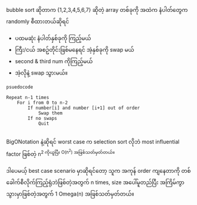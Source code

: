 bubble sort ဆိုတာက
{1,2,3,4,5,6,7} ဆိုတဲ့ array တစ်ခုကို အထဲက နံပါ‌တ်တွေက randomly စီထားတယ်ဆိုရင် 
- ပထမဆုံး နံပါတ်နှစ်ခုကို ကြည့်မယ်
- ကြီး/ငယ် အစဥ်တိုင်းဖြစ်မနေရင် အဲ့နှစ်ခုကို swap မယ်
- second & third num ကိုကြည့်မယ်
- အဲ့လိုနဲ့ swap သွားမယ်။

```
psuedocode

Repeat n-1 times
	For i from 0 to n-2
		If number[i] and number [i+1] out of order
			Swap them
		If no swaps
			Quit


```

BigONotation နဲ့ဆိုရင် worst case က selection sort လိုဘဲ most influential factor ဖြစ်တဲ့ n<sup>2</sub> ကိုယူပြီး O(n<sup>2</sup>) အဖြစ်သတ်မှတ်တယ်။ 

ဒါပေမယ့် best case scenario မှာဆိုရင်တော့ သူက အကုန် order ကျနေတာကို တစ်ခေါက်စီလိုက်ကြည့်ရုံဘဲဖြစ်တဲ့အတွက် n times, size အပေါ်မူတည်ပြီး အကြိမ်ကွာသွားမှာဖြစ်တဲ့အတွက် 1   Omega(n) အဖြစ်သတ်မှတ်တယ်။